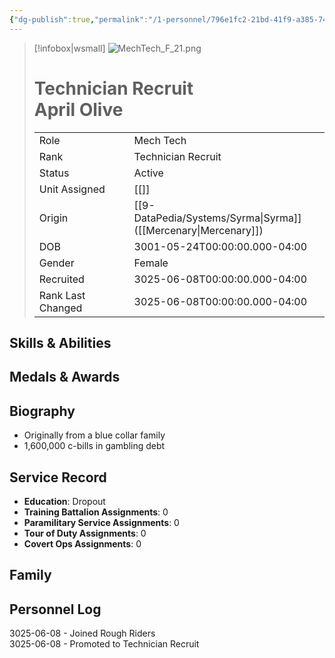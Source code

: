 ```yaml
---
{"dg-publish":true,"permalink":"/1-personnel/796e1fc2-21bd-41f9-a385-7498c8c9d0ed/"}
---
```



> [!infobox|wsmall]
> ![MechTech_F_21.png](/img/user/z_Assets/People/Female/Mech%20Tech/MechTech_F_21.png)
> # Technician Recruit<br>April  Olive
> | | |
> | - | - |
> | Role | Mech Tech |
> | Rank | Technician Recruit |
> | Status | Active |
> | Unit Assigned | [[]]
> | Origin | [[9-DataPedia/Systems/Syrma\|Syrma]]<br>([[Mercenary\|Mercenary]]) |
> | DOB | 3001-05-24T00:00:00.000-04:00 |
> | Gender | Female |
> | Recruited | 3025-06-08T00:00:00.000-04:00 |
> | Rank Last Changed | 3025-06-08T00:00:00.000-04:00 |

## Skills & Abilities




## Medals & Awards



## Biography
- Originally from a blue collar family
- 1,600,000 c-bills in gambling debt

## Service Record
- **Education**: Dropout
- **Training Battalion Assignments**: 0
- **Paramilitary Service Assignments**: 0
- **Tour of Duty Assignments**: 0
- **Covert Ops Assignments**: 0

## Family



## Personnel Log
3025-06-08 - Joined Rough Riders<br>3025-06-08 - Promoted to Technician Recruit<br>
